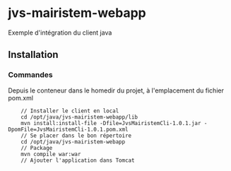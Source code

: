 # jvs-mairistem-webapp

Exemple d'intégration du client java

## Installation

### Commandes

Depuis le conteneur dans le homedir du projet, à l'emplacement du fichier pom.xml

```
    // Installer le client en local
    cd /opt/java/jvs-mairistem-webapp/lib
    mvn install:install-file -Dfile=JvsMairistemCli-1.0.1.jar -DpomFile=JvsMairistemCli-1.0.1.pom.xml
    // Se placer dans le bon répertoire
    cd /opt/java/jvs-mairistem-webapp
    // Package
    mvn compile war:war
    // Ajouter l'application dans Tomcat
```

